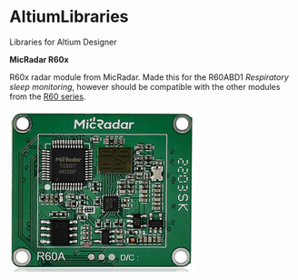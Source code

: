 # AltiumLibraries
Libraries for Altium Designer

**MicRadar R60x**

R60x radar module from MicRadar.
Made this for the R60ABD1 _Respiratory sleep monitoring_, however should be compatible with the other modules from the [R60 series](http://www.micradar.cn/en/products.html).

![alt text](https://github.com/EvertDekker/AltiumLibraries/blob/main/MicRadarR60x/MicRadarPcb.PNG)


